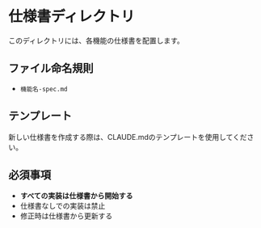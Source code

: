 # 仕様書ディレクトリ

このディレクトリには、各機能の仕様書を配置します。

## ファイル命名規則
- `機能名-spec.md`

## テンプレート
新しい仕様書を作成する際は、CLAUDE.mdのテンプレートを使用してください。

## 必須事項
- **すべての実装は仕様書から開始する**
- 仕様書なしでの実装は禁止
- 修正時は仕様書から更新する